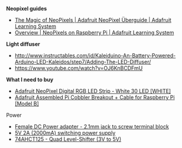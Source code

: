 **Neopixel guides**
* [The Magic of NeoPixels | Adafruit NeoPixel Überguide | Adafruit Learning System](https://learn.adafruit.com/adafruit-neopixel-uberguide )
* [Overview | NeoPixels on Raspberry Pi | Adafruit Learning System](https://learn.adafruit.com/neopixels-on-raspberry-pi )

**Light diffuser**
* http://www.instructables.com/id/Kaleiduino-An-Battery-Powered-Arduino-LED-Kaleidos/step7/Adding-The-LED-Diffuser/
* https://www.youtube.com/watch?v=OJ6KnBCDFmU

**What I need to buy**

* [Adafruit NeoPixel Digital RGB LED Strip - White 30 LED [WHITE]](https://www.adafruit.com/products/1376 )
* [Adafruit Assembled Pi Cobbler Breakout + Cable for Raspberry Pi [Model B]](http://www.adafruit.com/products/914 )

Power
 * [Female DC Power adapter - 2.1mm jack to screw terminal block](http://www.adafruit.com/product/368 )
 * [5V 2A (2000mA) switching power supply](http://www.adafruit.com/products/276 )
 * [74AHCT125 - Quad Level-Shifter (3V to 5V)](http://www.adafruit.com/product/1787 )
